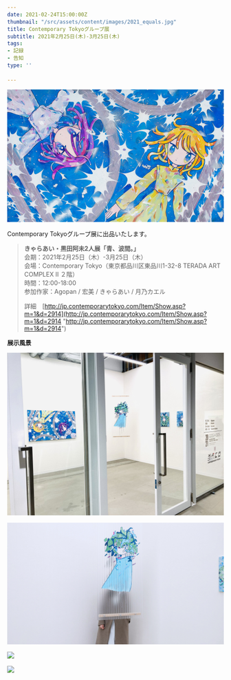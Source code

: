```yaml
---
date: 2021-02-24T15:00:00Z
thumbnail: "/src/assets/content/images/2021_equals.jpg"
title: Contemporary Tokyoグループ展
subtitle: 2021年2月25日(木)-3月25日(木)
tags:
- 記録
- 告知
type: ''

---
```

![](/src/assets/content/images/2021_equals.jpg)

Contemporary Tokyoグループ展に出品いたします。

> **きゃらあい・黒田阿未2人展「青、波間。」**  
> 会期：2021年2月25日（木）-3月25日（木）  
> 会場：Contemporary Tokyo（東京都品川区東品川1-32-8 TERADA ART COMPLEX II ２階）  
> 時間：12:00-18:00  
> 参加作家：Agopan / 宏美 / きゃらあい / 月乃カエル
>
> 詳細　[http://jp.contemporarytokyo.com/Item/Show.asp?m=1&d=2914](http://jp.contemporarytokyo.com/Item/Show.asp?m=1&d=2914 "http://jp.contemporarytokyo.com/Item/Show.asp?m=1&d=2914")

**展示風景**

![](/src/assets/content/images/2021_ct05.jpg)

![](/src/assets/content/images/2021_ct02.jpg)

![](/src/assets/content/images/2021_ct04.jpg)

![](/src/assets/content/images/2021_ct03.jpg)